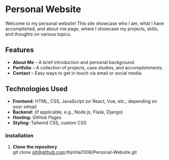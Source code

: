 # Personal Website  

Welcome to my personal website! This site showcase who I am, what I have accomplished, and about-me page, where I showcase my projects, skills, and thoughts on various topics.  

## Features  

- **About Me** – A brief introduction and personal background.  
- **Portfolio** – A collection of projects, case studies, and accomplishments.  
- **Contact** – Easy ways to get in touch via email or social media.

## Technologies Used  

- **Frontend:** HTML, CSS, JavaScript (or React, Vue, etc., depending on your setup)  
- **Backend:** (if applicable, e.g., Node.js, Flask, Django)  
- **Hosting:** GitHub Pages
- **Styling:** Tailwind CSS, custom CSS  

### Installation  

1. **Clone the repository**  
   git clone git@github.com:thjnhlai1308/Personal-Website.git
